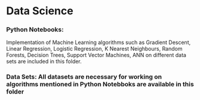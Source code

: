 # Data Science
### Python Notebooks:
Implementation of Machine Learning algorithms such as Gradient Descent, Linear Regression, Logistic Regression, K Nearest Neighbours, Random Forests, Decision Trees, Support Vector Machines, ANN on different data sets are included in this folder.
### Data Sets: All datasets are necessary for working on algorithms mentioned in Python Notebboks are available in this folder
